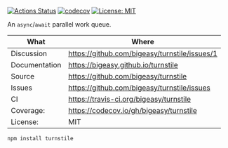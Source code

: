 [![Actions Status](https://github.com/bigeasy/turnstile/workflows/Node%20CI/badge.svg)](https://github.com/bigeasy/turnstile/actions)
[![codecov](https://codecov.io/gh/bigeasy/turnstile/branch/master/graph/badge.svg)](https://codecov.io/gh/bigeasy/turnstile)
[![License: MIT](https://img.shields.io/badge/License-MIT-yellow.svg)](https://opensource.org/licenses/MIT)

An `async`/`await` parallel work queue.

| What          | Where                                         |
| --- | --- |
| Discussion    | https://github.com/bigeasy/turnstile/issues/1 |
| Documentation | https://bigeasy.github.io/turnstile           |
| Source        | https://github.com/bigeasy/turnstile          |
| Issues        | https://github.com/bigeasy/turnstile/issues   |
| CI            | https://travis-ci.org/bigeasy/turnstile       |
| Coverage:     | https://codecov.io/gh/bigeasy/turnstile       |
| License:      | MIT                                           |


```
npm install turnstile
```
